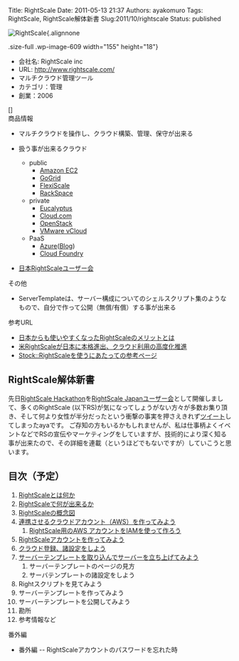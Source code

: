 Title: RightScale
Date: 2011-05-13 21:37
Authors: ayakomuro
Tags:  RightScale, RightScale解体新書
Slug:2011/10/rightscale
Status: published

![](http://cloudstockimg.s3.amazonaws.com/wp-content/uploads/2011/05/RightScale.jpg "RightScale"){.alignnone

.size-full .wp-image-609 width="155" height="18"}

-   会社名: RightScale inc
-   URL: <http://www.rightscale.com/>
-   マルチクラウド管理ツール
-   カテゴリ：管理
-   創業：2006

[]  
商品情報

-   マルチクラウドを操作し、クラウド構築、管理、保守が出来る
-   扱う事が出来るクラウド
    -   public
        -   [Amazon EC2](http://aws.amazon.com/ec2/)
        -   [GoGrid](http://www.gogrid.com/)
        -   [FlexiScale](http://www.flexiant.com/products/flexiscale/)
        -   [RackSpace](http://www.rackspace.com/cloud/)
    -   private
        -   [Eucalyptus](http://www.eucalyptus.com/)
        -   [Cloud.com](http://cloud.com/)
        -   [OpenStack](http://www.openstack.org/)
        -   [VMware
            vCloud](http://www.rightscale.com/news_events/press_releases/2009/RightScale-Adds-VMware-vCloud-Express-to-Arsenal-of-Supported-Clouds.php)

    <!-- -->

    -   PaaS
        -   [Azure](http://d.hatena.ne.jp/keyword/Azure)([Blog](http://www.rightscale.com/news_events/press_releases/2009/RightScale-Announces-Planned-Support-for-Windows-Azure-Platform.php))
        -   [Cloud
            Foundry](http://blog.rightscale.com/2011/04/12/launch-vmwares-cloudfoundry-paas-using-rightscale/)

<!-- -->

-   [日本RightScaleユーザー会](http://users.rightscale.jp/)

その他

-   ServerTemplateは、サーバー構成についてのシェルスクリプト集のようなもので、自分で作って公開（無償/有償）する事が出来る

参考URL

-   [日本からも使いやすくなったRightScaleのメリットとは](http://www.atmarkit.co.jp/news/201004/07/rightsale.html)
-   [米RightScaleが日本に本格進出、クラウド利用の高度化推進](http://www.atmarkit.co.jp/news/201103/09/rightscale.html)
-   [Stock::RightScaleを使うにあたっての参考ページ](http://blog.popowa.com/2011/05/rightscale.html)



RightScale解体新書
------------------

先日[RightScale Hackathon](http://atnd.org/events/15082)を[RightScale
Japanユーザー会](http://users.rightscale.jp/)として開催しまして、多くのRightScale
(以下RS)が気になってしょうがない方々が多数お集り頂き、そして何より女性が半分だったという衝撃の事実を押さえきれず[ツイート](http://twitter.com/#%21/ayakomuro/status/71740666052481024)してしまったayaです。
ご存知の方もいるかもしれませんが、私は仕事柄よくイベントなどでRSの宣伝やマーケティングをしていますが、技術的により深く知る事が出来たので、その詳細を連載（というほどでもないですが）していこうと思います。  

目次（予定）
------------

1.  [RightScaleとは何か](http://blog.popowa.com/2011/05/rightscale-rightscale.html)
2.  [RightScaleで何が出来るか](http://blog.popowa.com/2011/05/rightscale-rightscale_24.html)
3.  [RightScaleの概念図](http://blog.popowa.com/2011/05/rightscale-rightscale_27.html)
4.  [連携させるクラウドアカウント（AWS）を作ってみよう](http://blog.popowa.com/2011/05/rightscale_29.html)
    1.  [RightScale用のAWS
        アカウントをIAMを使って作ろう](http://blog.popowa.com/2011/07/rightscalerightscaleaws-iam.html)
5.  [RightScaleアカウントを作ってみよう](http://blog.popowa.com/2011/05/rightscale-rightscale_30.html)
6.  [クラウド登録、諸設定をしよう](http://blog.popowa.com/2011/07/rightscale.html)
7.  [サーバーテンプレートを取り込んでサーバーを立ち上げてみよう](http://blog.popowa.com/2011/07/rightscale_4942.html)
    1.  サーバーテンプレートのページの見方
    2.  サーバテンプレートの諸設定をしよう
8.  Rightスクリプトを見てみよう
9.  サーバーテンプレートを作ってみよう
10. サーバーテンプレートを公開してみよう
11. 勘所
12. 参考情報など



番外編

-   番外編 -- RightScaleアカウントのパスワードを忘れた時
